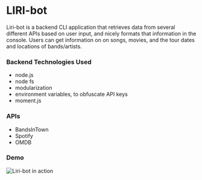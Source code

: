 # LIRI-bot

Liri-bot is a backend CLI application that retrieves data from several different APIs based on user input, and nicely formats that information in the console. Users can get information on on songs, movies, and the tour dates and locations of bands/artists.

### Backend Technologies Used
* node.js
* node fs
* modularization
* environment variables, to obfuscate API keys
* moment.js


### APIs
* BandsInTown
* Spotify
* OMDB

### Demo
![Liri-bot in action](https://media.giphy.com/media/vvmiON6DM5USqLxLEk/giphy.gif)

